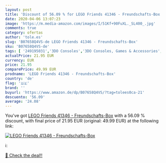 ```yaml
---
layout: post
title: 'Discount of 56.09 % for LEGO Friends 41346 - Freundschafts-Box'
date: 2020-04-06 13:07:23
image: 'https://m.media-amazon.com/images/I/51Kf+90FuXL._SL400_.jpg'
comments: true
category: ofertas
author: 'tole.es'
slug: 'B07658Q4VS-de LEGO Friends 41346 - Freundschafts-Box'
sku: 'B07658Q4VS-de'
tags: [ '249195031','3DO Consoles','3DO Consoles, Games & Accessories','428238031','63857031','83319031','Accesorios','Accesorios de fotografía y videocámaras','Accesorios para Juegos PC','Accesorios para Nintendo Switch','Accesorios para móviles','Accesorios para portátiles y netbooks','Accessoires','Accessoires de décoration intérieure','Accessoires homme','Accessoires pour Nintendo Switch','Accessoires pour TV et vidéo','Accessoires pour lecteurs MP3 et vidéo','Accessoires téléphones portables','Acción y Aventura','Acondicionamiento interior para coche','Action et aventure','Activewear für Herren','Activities, Crafts & Games for Children','Activity Books for Children','Activity Trackers','Adaptadores de red','Adaptadores de red USB','Afeitado y depilación','Aimants, jouets magnétiques et tableaux magnétiques','Alimentación y bebidas','Alimentari e cura della casa','Almacenaje de garaje','Almacenamiento de datos','Almacenamiento de datos externo','Almacenamiento de datos internos','Almacenamiento y organización','Altavoces','Amazon Devices','Amazon Devices & Accessories','Amazon-Geräte','Amazon-Geräte & Zubehör','Ameublement et décoration','Ampoules','Ampoules Wi-Fi','Antennes TNT','Antennes radio et TV','Aparatos y utensilios de peluquería','App- & ferngesteuerte Drohnen','App- & ferngesteuerte Luftfahrzeug','Appareils audio et video portable','Architectural History','Architectural Photography','Architectural Types','Architecture','Architecture References','Armbanduhren für Herren','Arts & Photography','Aspirapolvere','Aspirapolvere e pulizia di pavimenti e finestre','Aspirapolvere robot','Audiokabel','Auriculares para equipo de audio','Auriculares y accesorios','Auto et Moto','Auto et moto','Automotive','Baby Essentials','Baby Products','Baby Products Store','Bagages','Bain, savons et soins du corps','Bandoleras y bolsas mensajero para portátiles y netbooks','Barras de sonido','Barras y bebidas nutritivas en medicamentos, remedios y suplementos dietéticos','Baskets et chaussures de sport femme','Baskets mode femme','Basteln & Malen','Bastelsets für Kinder','Basura y reciclaje','Batidoras de varillas','Batidoras de varillas y amasadoras','Batidoras, robots de cocina y minipicadoras','Batteries de cuisine','Baumarkt','Bauspielzeug & Konstruktionsspielzeug','Beans & Pulses','Beauté et Parfum','Bebidas de resistencia y energía','Bekleidung','Beleuchtung','Belleza','Bijoux','Bijoux femme','Bike Components & Parts','Bikes & Cycling Equipment','Blu-ray','Bluetooth Network Adapters','Board Games','Bolsas y fundas para cámaras compactas','Bolsas y fundas para cámaras digitales','Bolsas y fundas para cámaras,  videocámaras y prismáticos','Bolsas y fundas para portátiles y netbooks','Books','Botas para niña','Botas para niño','Boutiques','Bracelets pour femme','Brettspiele','Bricolage','Bricolaje y herramientas','Building & Construction Toys','Bébé fille','CDs y vinilos','Caffè','Caffè macinati','Caffè, tè e bevande','Café y expreso','Café, té y bebidas','Car Accessories','Car Nets','Car Stowing & Tidying','Cargadores y adaptadores para portátiles y netbooks','Cargadores y bases de carga para portátiles y netbooks','Cartes SD','Cartes micro SD','Cartes mémoire','Cartes réseaux','Casa e cucina','Casques et écouteurs','Casques, écouteurs et accessoires','Casquettes de Baseball homme','Casquettes, bonnets et chapeaux homme','Casseroles, plats et poêles','Casseroles, poêles et faitouts','Catégories de Bagages','Cervezas, vinos y licores','Chaquetas para hombre','Chargeurs pour téléphones portables','Chaussettes classiques homme','Chaussettes et collants femme','Chaussettes homme','Chaussures','Chaussures et Sacs','Chaussures femme','Chibi Figuren','Childrens Books','Childrens Books on Crafts & Hobbies','Childrens Books on Model Making','Ciencia ficción','Coche y moto','Coffrets de bain et de soins','Coffrets de figurines daction pour enfants','Coffrets de figurines pour enfants','Coffrets de véhicules pour enfants','Coffrets de véhicules à moteur pour enfants','Collants femme','Composants et pièces de remplacement','Composants internes','Compresseurs dair portatifs','Computer','Computer & Zubehör','Computers & Accessories','Comunicación móvil y accesorios','Controller für Nintendo Switch','Coques pour Nintendo Switch','Coques, autocollants et protecteurs pour Nintendo Switch','Cortapelos y barberos','Cortapelos, barberos y afeitadoras corporales','Costruzioni','Crayons','Cubertería, Vajilla y Cristalería','Cuberterías combinadas','Cubos de basura para la cocina','Cuidado del cabello','Cuisine et Maison','Culottes, shorties et strings femme','Custom Stores','Cycling Stems','Cápsulas de café','DIY & Tools','DVD','DVD et Blu-ray','Damen-BHs','Damen-Geldbörsen','Damen-Jacken','Damen-Jeanshosen','Damen-Kleider','Damen-Sneaker','Damenbekleidung','Damenschuhe','Data Storage','Datenspeicher','Dekoartikel','Dessous, Nacht- & Lounge-Wäsche für Damen','Dieta y nutrición en medicamentos, remedios y suplementos dietéticos','Dinosaurier & prähistorische Kreaturen für Kinder','Discos duros externos','Discos duros sólidos internos','Dispositivos de Internet móvil','Dispositivos de red','Drama','Drame et émotion','Drogerie & Körperpflege','Drucker & Zubehör','Décoration de la maison','Décorations murales','Détergent pour lave-vaisselle','Eau de parfum femme','Echo Smart Speaker & Displays','Echo Smart Speakers & Displays','Einbauleuchten','Electrical','Electronics','Electronics & Photo','Electrónica','Elektronik & Foto','Elektronische Spiele für Kinder','Elektrorasierer','Elektrorasierer für Herren','Enceintes Bluetooth portables','Enceintes portables et stations daccueil','Enfants, jeunesse et famille','Ensembles bébé fille','Entretien de la maison et nettoyage','Epicerie','Equipos de audio y Hi-Fi','Ersatzteile für Staubsauger','Essuie-tout, papier toilette et mouchoirs','Estantes de pared','Externe Datenspeicher','Externe Festplatten','Externe PC-Komponenten','Externe SSD','Fahrzeug Spielsets für Kinder','Fantastique','Fantasía','Featured Categories','Ferngesteuerte Fahrzeugmodelle & Zubehör','Fernseher','Fernseher & Heimkino','Festnetztelefone, VoIP & Zubehör','Festplatten','Figurines de personnages','Figurines pour enfants','Films','Fire Guards','Folienrasierer für Herren','Food Cupboard','Fotografía y videocámaras','Fournitures de bureau','Frauen','Freizeitkleider für Damen','Fundas blandas para portátiles y netbooks','Fundas y carcasas para teléfonos móviles','Games','Games & Game Accessories','Garten','Gartenmöbel & Zubehör','Geldbörsen, Ausweis- & Kartenhüllen','Geldbörsen, Ausweis- & Kartenhüllen für Damen','Gewerbe, Industrie & Wissenschaft','Giochi e giocattoli','Grocery Store','Guirlandes lumineuses','Guirlandes lumineuses dintérieur','HDMI-Kabel','Handys & Smartphones','Handys & Zubehör','Hardware y juegos para Nintendo Switch','Haushaltsreiniger & Staubsauger','Headphones & Earphones','Headphones, Earphones & Accessories','Heimkino, TV & Video Zubehör','Herren-Sneaker','Herrenbekleidung','Herrenschuhe','Herrenuhren','Hi-Fi & Home Audio','Hi-Fi Speakers','Hifi & Audio','Hifi-Lautsprecher','High-Tech','Hobbys','Hogar y cocina','Hogar, manualidades y estilos de vida','Home Care & Cleaning','Home Cinema, TV & Video','Household Cleaners','Hygiène et Santé','Hüllen für Tablets','Iluminación','Iluminación de interior','Iluminación decorativa y para usos específicos de interior','Iluminación nocturna de interior','In-Ear Headphones','In-Ear Ohrhörer','Indie y alternativa','Informatique','Informática','Innenbeleuchtung','Instrumentos musicales','Internal Data Storage','Internal Solid State Drives','Interne Komponenten & Hardware','Interne SSD','Interner Speicher','Jacken, Mäntel & Westen für Damen','Jeux de construction','Jeux et Jouets','Jeux et jouets','Jeux pour Nintendo Switch','Jeux vidéo','Jeux éducatifs et scientifiques','Jouets magnétiques','Juegos de construcción para niños','Juegos de cubertería','Juegos para Nintendo Switch','Juegos y Accesorios para PC','Juegos y adivinanzas','Juguetes','Juguetes y juegos','KVM-Switches','Kabel','Kabel & Zubehör','Kids Fire Guards','Kinderspielfiguren & -fahrzeuge','Kitchen Roll, Toilet Roll & Tissues','Klassische BHs für Damen','Koffer, Rucksäcke & Taschen','Komponenten & Ersatzteile','Kopfhörer','Kopfhörer & Zubehör','Küche, Haushalt & Wohnen','Lave-vaisselle','Legacy Systems & Microconsoles','Lenkräder für Mac','Libros','Libros de juegos y actividades para jóvenes','Libros juveniles','Libros sobre hobbies y juegos para jóvenes','Lightning-Kabel','Lingerie','Loisirs créatifs','Luminaires et Éclairage','Luminaires et éclairage','Luminaires intérieur','Mac','Maisons pour mini-poupées','Mandos para Nintendo Switch','Media Streamers','Media-Streaming','Media-Streaming-Clients','Memorias USB','Mens Lace-ups','Mens Shoes','Meubles','Meubles de chambre denfant','Mini-poupées','Mini-poupées et accessoires','Mobile Phones & Communication','Mobile Phones & Smartphones','Mobilier pour mini-poupées','Mochilas para portátiles y netbooks','Modems','Montres','Montres bracelet pour femme','Montres connectées','Montres et accessoires','Montres femme','Motorfahrzeugspielsets für Kinder','Mouchoirs','Muñecos y figuras','Mémoire','Mémoire externe','Mémoire interne','Mémoire pour Nintendo Switch','Móviles','Móviles de teclas grandes','Móviles y smartphones libres','Network Repeaters','Networking Devices','Netzwerk','Netzwerk-Switches','Netzwerkgeräte','Netzwerkkarten','New wave y post-punk','Nintendo Switch','Nintendo Switch:  Consoles, jeux et accessoires','Nursery','Nursery Furniture','Organización y almacenaje en casa','Outils et dépannage','Outils pour pneus et roues','Outlets & Accessories','PC & Video Games','Pantalons de sport homme','Papierbastelsets für Kinder','Parfums','Parfums femme','Pasticceria e prodotti da forno','Películas','Películas y TV','Pequeño electrodoméstico','Petites fournitures','Photography & Video','Piezas de cubertería','Piezas para coche','Planchas para el pelo','Play Pens','PlayStation 4','Playpens','Playsets de figuras de juguete para niños','Policier','Pomos para palanca de coche','Pop','Porte-mines','Portefeuilles et porte-cartes','Portefeuilles et porte-cartes homme','Portefeuilles homme','Portátiles','Poupées et accessoires','PowerLAN-Adapter','Prises connectées et intelligentes','Prises électriques et accessoires','Products','Produkte','Puppen & Zubehör','Puppensets','Puzzles','Puzzles 3D','Rasage et Épilation','Rasur & Enthaarung','Ratones','Regular Stores','Relojes','Relojes de pulsera para hombres','Relojes para hombre','Repeater','Repostería','Rock','Ropa','Ropa de abrigo para hombre','Ropa para hombre','Ropa para mujer','Router','Routeurs','Rubans à LED','Répéteurs','Réseaux','SIM-Free & Unlocked Mobile Phones','SSD externes','SSD internes','Sacs','Sacs bandoulière homme','Sacs à main homme','Safety Equipment','Safety Essentials','Safety Gates','Salud y cuidado personal','Sammelfiguren','Sammelfiguren & Requisiten','Sammelkarten & Zubehör','Sammelsticker','Schuhe','Schuhe & Handtaschen','Schuhe, Handtaschen & Accessoires','Science-fiction','Sets de poêles et casseroles','Shoes','Shoes & Bags','Shops','Shorties','Sicherheitstechnik','Simlockfreie Handys','Smart Displays','Smart Speaker','Smartphones et téléphones portables débloqués','Smartwatches','Sneaker & Sportschuhe für Damen','Sneaker & Sportschuhe für Herren','Solutions streaming','Spiele','Spiele für Nintendo Switch','Spiele für PlayStation 4','Spielfiguren- & Fahrzeugsets für Kinder','Spielfiguren-Spielesets für Kinder','Spielzeug','Spielzeugfiguren & Spielwelten','Sporting Goods','Sports & Outdoors','Sports Apparel & Equipment','Sports Electronics & Gadgets','Sports Toys & Outdoor','Sports et Loisirs','Sportsocken für Herren','Sportswear homme','Stylos et recharges','Stylos à bille à encre gel','Switches et hubs réseau','T-Shirts für Damen','T-Shirts für Herren','T-shirts à manches courtes homme','T-shirts, polos et chemises homme','TV','TV, vidéo et home cinéma','TV-Halterungen & Ständer','TV-Wand- & Deckenhalterungen','TVs','Tablet PCs','Taschen & Hüllen für Tablets','Teclados, ratones y periféricos de entrada','Tecnología para vestir','Teen & Young Adult','Telefonzubehör','Tenues de nuit, lingerie et sous-vêtements pour femme','Terror y sobrenatural','Tinned & Jarred Food','Tinned Soups, Stews & Chillies','Tinned Tomato Soups','Tinned Vegetables','Toilet Cleaners','Toilet Tissues','Tondeuses et accessoires','Tondeuses multifonctionnelles et kits','Toner','Tops, T-Shirts & Blusen für Damen','Tops, T-Shirts & Hemden für Herren','Torte','Toy Types','Toys & Games','Toys Store','Trackers dactivité','Tragbare Bluetooth-Lautsprecher','Tragbare Geräte','Tragbare Lautsprecher & Audio-Docks','Téléphones portables et accessoires','Téléviseurs','Uhren','Univers Hi-Fi','Unterwäsche & Dessous für Damen','Utensilios de decoración para repostería','Utensilios de repostería','Utensilios para modelar pasteles','Vaqueros para mujer','Videojuegos','Videoüberwachungstechnik','Vidéoprojecteurs','Vignettes et autocollants','Vinos','Vinos tintos','Véhicules pour enfants','Véhicules à moteur pour figurines','Vêtements','Vêtements bébé','Vêtements femme','Vêtements homme','Wackelkopffiguren','Wall Electrical Outlets','Wohnaccessoires & Deko','Zapatillas casual para hombre','Zapatillas casual para mujer','Zapatillas casual para niña','Zapatillas y calzado deportivo para hombre','Zapatillas y calzado deportivo para mujer','Zapatillas y calzado deportivo para niña','Zapatos','Zapatos de cordones para hombre','Zapatos para hombre','Zapatos para mujer','Zapatos para niñas pequeñas','Zapatos para niños pequeños','Zapatos y complementos','Zubehör','Zubehör für Drucker','Zubehör für Mac','Zubehör für Nintendo Switch','Zubehör für Staubsauger','Zubehör für Tablets','Zubehör für tragbare Geräte','lego','Éclairage spécial','Écriture','Électricité','Électronique sportive','Épicerie','Étiquettes et autocollants','Étiquettes, onglets séparateurs et tampons','Überwachungskameras','Überwachungstechnik', ]
actualPrice: 21.95 EUR
currency: EUR
price: 21.95
comparePrice: 49.99 EUR
prodname: 'LEGO Friends 41346 - Freundschafts-Box'
country: 'de'
flag: '🇩🇪'
brand: ''
buyurl: 'https://www.amazon.de/dp/B07658Q4VS/?tag=tolees0ca-21'
descuento: '56.09'
average: '24.08'
---
```


You've got [LEGO Friends 41346 - Freundschafts-Box](https://www.amazon.de/dp/B07658Q4VS/?tag=tolees0ca-21) with a  56.09 % discount, with final price of 21.95 EUR (original: 49.99 EUR) at the following link:

[![LEGO Friends 41346 - Freundschafts-Box](https://m.media-amazon.com/images/I/51Kf+90FuXL._SL400_.jpg)](https://www.amazon.de/dp/B07658Q4VS/?tag=tolees0ca-21)

ℹ️:


[🛒 Check the deal!!](https://www.amazon.de/dp/B07658Q4VS/?tag=tolees0ca-21)

